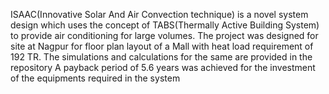 I S A A C (Innovative Solar And Air Convection technique) is a novel system design which uses the concept of TABS(Thermally Active Building System) to provide air conditioning for large volumes.
The project was designed for site at Nagpur for floor plan layout of a Mall with heat load requirement of 192 TR.
The simulations and calculations for the same are provided in the repository 
A payback period of 5.6 years was achieved for the investment of the equipments required in the system
 
